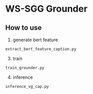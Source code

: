 # WS-SGG Grounder

## How to use
1. generate bert feature
```
extract_bert_feature_caption.py
```
3. train
```
train_grounder.py
```
4. inference
```
inference_vg_cap.py
```
